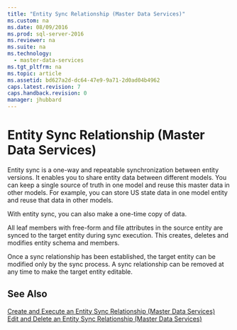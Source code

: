 ```yaml
---
title: "Entity Sync Relationship (Master Data Services)"
ms.custom: na
ms.date: 08/09/2016
ms.prod: sql-server-2016
ms.reviewer: na
ms.suite: na
ms.technology: 
  - master-data-services
ms.tgt_pltfrm: na
ms.topic: article
ms.assetid: bd627a2d-dc64-47e9-9a71-2d0ad04b4962
caps.latest.revision: 7
caps.handback.revision: 0
manager: jhubbard
---
```

# Entity Sync Relationship (Master Data Services)
Entity sync is a one-way and repeatable synchronization between entity versions. It enables you to share entity data between different models. You can keep a single source of truth in one model and reuse this master data in other models. For example, you can store US state data in one model entity and reuse that data in other models.  
  
 With entity sync, you can also make a one-time copy of data.  
  
 All leaf members with free-form and file attributes in the source entity are synced to the target entity during sync execution. This creates, deletes and modifies entity schema and members.  
  
 Once a sync relationship has been established, the target entity can be modified only by the sync process. A sync relationship can be removed at any time to make the target entity editable.  
  
## See Also  
 [Create and Execute an Entity Sync Relationship (Master Data Services)](../../Topics/TopicNameNotContainA/Create-and-Execute-an-Entity-Sync-Relationship--Master-Data-Services-.md)   
 [Edit and Delete an Entity Sync Relationship (Master Data Services)](../../Topics/TopicNameNotContainA/Edit-and-Delete-an-Entity-Sync-Relationship--Master-Data-Services-.md)